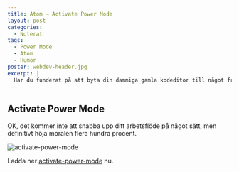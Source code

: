 ```yaml
---
title: Atom — Activate Power Mode
layout: post
categories:
  - Noterat
tags:
  - Power Mode
  - Atom
  - Humor
poster: webdev-header.jpg
excerpt: |
  Har du funderat på att byta din dammiga gamla kodeditor till något fräsigare? Idag finns det en drös moderna program på marknaden men jag vill här och nu slå ett slag för Atom, och detta på grund av ett enda plugin...
---
```

## Activate Power Mode
OK, det kommer inte att snabba upp ditt arbetsflöde på något sätt, men definitivt höja moralen flera hundra procent.

![activate-power-mode](/assets/postfiles/activate-power-mode.gif)

Ladda ner [activate-power-mode][1] nu.

[1]: https://atom.io/packages/activate-power-mode
